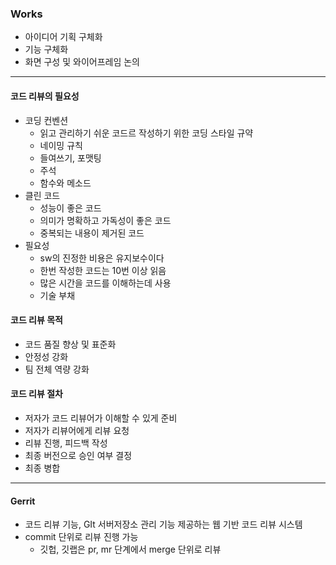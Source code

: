 ### Works
- 아이디어 기획 구체화
- 기능 구체화
- 화면 구성 및 와이어프레임 논의 

---
#### 코드 리뷰의 필요성
- 코딩 컨벤션
	- 읽고 관리하기 쉬운 코드르 작성하기 위한 코딩 스타일 규약
	- 네이밍 규칙
	- 들여쓰기, 포맷팅
	- 주석
	- 함수와 메소드
- 클린 코드
	- 성능이 좋은 코드
	- 의미가 명확하고 가독성이 좋은 코드
	- 중복되는 내용이 제거된 코드
- 필요성
	- sw의 진정한 비용은 유지보수이다
	- 한번 작성한 코드는 10번 이상 읽음
	- 많은 시간을 코드를 이해하는데 사용
	- 기술 부채

#### 코드 리뷰 목적
- 코드 품질 향상 및 표준화
- 안정성 강화
- 팀 전체 역량 강화

#### 코드 리뷰 절차
- 저자가 코드 리뷰어가 이해할 수 있게 준비
- 저자가 리뷰어에게 리뷰 요청
- 리뷰 진행, 피드백 작성
- 최종 버전으로 승인 여부 결정
- 최종 병합


---
#### Gerrit
- 코드 리뷰 기능, GIt 서버저장소 관리 기능 제공하는 웹 기반 코드 리뷰 시스템
- commit 단위로 리뷰 진행 가능
	- 깃헙, 깃랩은 pr, mr 단계에서 merge 단위로 리뷰